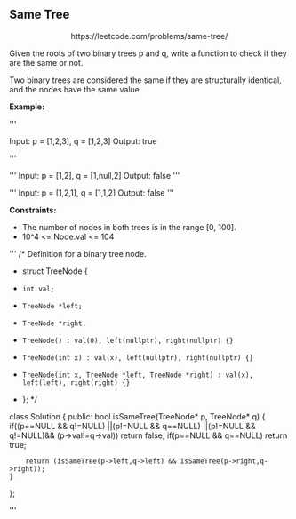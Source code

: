
## Same Tree
<p align="center">
  https://leetcode.com/problems/same-tree/
  </p>
  
Given the roots of two binary trees p and q, write a function to check if they are the same or not.

Two binary trees are considered the same if they are structurally identical, and the nodes have the same value.

 

**Example:**

'''

Input: p = [1,2,3], q = [1,2,3]
Output: true

'''

'''
Input: p = [1,2], q = [1,null,2]
Output: false
'''

'''
Input: p = [1,2,1], q = [1,1,2]
Output: false
''' 


**Constraints:**

- The number of nodes in both trees is in the range [0, 100].
- 10^4 <= Node.val <= 104



'''
/*
 Definition for a binary tree node.
 * struct TreeNode {
 *     int val;
 *     TreeNode *left;
 *     TreeNode *right;
 *     TreeNode() : val(0), left(nullptr), right(nullptr) {}
 *     TreeNode(int x) : val(x), left(nullptr), right(nullptr) {}
 *     TreeNode(int x, TreeNode *left, TreeNode *right) : val(x), left(left), right(right) {}
 * };
 */
 
class Solution {
public:
    bool isSameTree(TreeNode* p, TreeNode* q) {
        if((p==NULL && q!=NULL) ||(p!=NULL && q==NULL) ||(p!=NULL && q!=NULL)&& (p->val!=q->val))
           return false;
        if(p==NULL && q==NULL)
           return true;
           
        return (isSameTree(p->left,q->left) && isSameTree(p->right,q->right));
    }
};

'''
